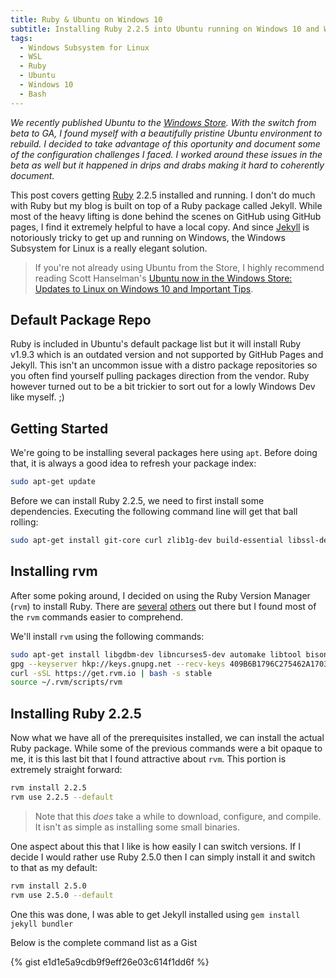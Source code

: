 ```yaml
---
title: Ruby & Ubuntu on Windows 10
subtitle: Installing Ruby 2.2.5 into Ubuntu running on Windows 10 and Windows Subsystem for Linux
tags:
  - Windows Subsystem for Linux
  - WSL
  - Ruby
  - Ubuntu
  - Windows 10
  - Bash
---
```


_We recently published Ubuntu to the [Windows Store](https://www.microsoft.com/store/apps/9NBLGGH4MSV6). With the switch from beta to GA, I found myself with a beautifully pristine Ubuntu environment to rebuild. I decided to take advantage of this oportunity and document some of the configuration challenges I faced. I worked around these issues in the beta as well but it happened in drips and drabs making it hard to coherently document._

This post covers getting [Ruby] 2.2.5 installed and running. I don't do much with Ruby but my blog is built on top of a Ruby package called Jekyll. While most of the heavy lifting is done behind the scenes on GitHub using GitHub pages, I find it extremely helpful to have a local copy. And since [Jekyll] is notoriously tricky to get up and running on Windows, the Windows Subsystem for Linux is a really elegant solution. 

> If you're not already using Ubuntu from the Store, I highly recommend reading Scott Hanselman's [Ubuntu now in the Windows Store: Updates to Linux on Windows 10 and Important Tips](https://www.hanselman.com/blog/UbuntuNow%C4%B0nTheWindowsStoreUpdatesToLinuxOnWindows10AndImportantTips.aspx). 

## Default Package Repo

Ruby is included in Ubuntu's default package list but it will install Ruby v1.9.3 which is an outdated version and not supported by GitHub Pages and Jekyll. This isn't an uncommon issue with a distro package repositories so you often find yourself pulling packages direction from the vendor. Ruby however turned out to be a bit trickier to sort out for a lowly Windows Dev like myself. ;)

## Getting Started

We're going to be installing several packages here using `apt`. Before doing that, it is always a good idea to refresh your package index:

```bash
sudo apt-get update
```

Before we can install Ruby 2.2.5, we need to first install some dependencies. Executing the following command line will get that ball rolling:

```bash
sudo apt-get install git-core curl zlib1g-dev build-essential libssl-dev libreadline-dev libyaml-dev libsqlite3-dev sqlite3 libxml2-dev libxslt1-dev libcurl4-openssl-dev python-software-properties libffi-dev
```
## Installing rvm

After some poking around, I decided on using the Ruby Version Manager (`rvm`) to install Ruby. There are [several](https://github.com/rbenv/rbenv) [others](https://www.ruby-lang.org/en/documentation/installation) out there but I found most of the `rvm` commands easier to comprehend. 

We'll install `rvm` using the following commands:

```bash
sudo apt-get install libgdbm-dev libncurses5-dev automake libtool bison libffi-dev
gpg --keyserver hkp://keys.gnupg.net --recv-keys 409B6B1796C275462A1703113804BB82D39DC0E3
curl -sSL https://get.rvm.io | bash -s stable
source ~/.rvm/scripts/rvm
```
## Installing Ruby 2.2.5

Now what we have all of the prerequisites installed, we can install the actual Ruby package. While some of the previous commands were a bit opaque to me, it is this last bit that I found attractive about `rvm`. This portion is extremely straight forward:

```bash
rvm install 2.2.5
rvm use 2.2.5 --default
```
> Note that this _does_ take a while to download, configure, and compile. It isn't as simple as installing some small binaries. 

One aspect about this that I like is  how easily I can switch versions. If I decide I would rather use Ruby 2.5.0 then I can simply install it and switch to that as my default:

```bash
rvm install 2.5.0
rvm use 2.5.0 --default
```
One this was done, I was able to get Jekyll installed using `gem install jekyll bundler`

Below is the complete command list as a Gist

{% gist e1d1e5a9cdb9f9eff26e03c614f1dd6f %}

[Ruby]: [https://www.ruby-lang.org]
[Jekyll]:[http://jekyllrb.com/]